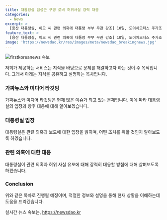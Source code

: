 ```yaml
---
title: 대통령실 임성근 구명 로비 허위사실 강력 대응
categories:
  - News
excerpt: >
  [용산 대통령실, 이모 씨 관련 의혹에 대통령 부부 무관 강조] 10일, 도이치모터스 주가조작 사건과 관련된 이모 씨의 임성근 전 해병대 1사단장 구명 로비 의혹에 관해 대통령실은 대통령 부부와 관련이 없다고 명확히 밝혔다. 이에 대응하여 허위 사실 유포에 대한 강력한 대응을 약속하며, 이에 대한 논란이 계속되고 있다. 블랙펄인베스트먼트 대표 이모 씨와 관련된 특별수사단은 녹음 파일을 통해 관련 내용을 입수하였고, 이에 관한 의혹이 제기되고 있는 상황이다.
feature_text: >
  [용산 대통령실, 이모 씨 관련 의혹에 대통령 부부 무관 강조] 10일, 도이치모터스 주가조작 사건과 관련된 이모 씨의 임성근 전 해병대 1사단장 구명 로비 의혹에 관해 대통령실은 대통령 부부와 관련이 없다고 명확히 밝혔다. 이에 대응하여 허위 사실 유포에 대한 강력한 대응을 약속하며, 이에 대한 논란이 계속되고 있다. 블랙펄인베스트먼트 대표 이모 씨와 관련된 특별수사단은 녹음 파일을 통해 관련 내용을 입수하였고, 이에 관한 의혹이 제기되고 있는 상황이다.
image: 'https://newsdao.kr/res/images/meta/newsdao_breakingnews.jpg'
---
```


<p><img src="https://newsdao.kr/res/images/meta/newsdao_breakingnews.jpg" alt="firstkoreanews 속보" /></p>

<p>저희가 제공하는 서비스는 지식을 바탕으로 문제를 해결하고자 하는 것이 주 목적입니다. 그래서 아래는 지식을 공유하고 설명하는 목차입니다.</p>

<h3>가짜뉴스와 미디어 타깃팅</h3>

<p>가짜뉴스와 미디어 타깃팅은 현재 많은 이슈가 되고 있는 문제입니다. 이에 따라 대통령실의 입장과 향후 대응에 대해 알아보겠습니다.</p>

<h3>대통령실 입장</h3>

<p>대통령실은 관련 의혹과 보도에 대한 입장을 밝히며, 어떤 조치를 취할 것인지 알아보도록 하겠습니다.</p>

<h3>관련 의혹에 대한 대응</h3>

<p>대통령실이 관련 의혹과 허위 사실 유포에 대해 강력히 대응할 방침에 대해 살펴보도록 하겠습니다.</p>

<h3>Conclusion</h3>

<p>위와 같은 목차로 진행될 예정이며, 적절한 정보와 설명을 통해 현재 상황을 이해하는데 도움을 드리겠습니다.</p>
실시간 뉴스 속보는, <a href="https://newsdao.kr" rel="dofollow">https://newsdao.kr</a>


